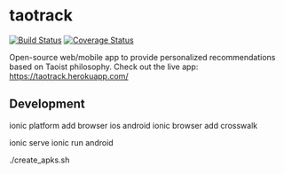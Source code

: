 taotrack
==============

[![Build Status](https://circleci.com/gh/jessamynsmith/taotrack.svg?style=shield)](https://circleci.com/gh/jessamynsmith/taotrack)
[![Coverage Status](https://coveralls.io/repos/jessamynsmith/taotrack/badge.svg?branch=master)](https://coveralls.io/r/jessamynsmith/taotrack?branch=master)

Open-source web/mobile app to provide personalized recommendations based on Taoist philosophy.
Check out the live app: https://taotrack.herokuapp.com/


Development
-----------

ionic platform add browser ios android
ionic browser add crosswalk

ionic serve
ionic run android

./create_apks.sh
